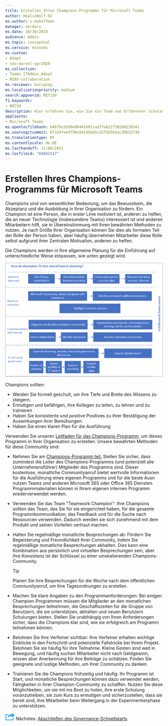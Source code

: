 ```yaml
---
title: Erstellen Ihres Champions-Programms für Microsoft Teams
author: HowlinWolf-92
ms.author: v-mahoffman
manager: serdars
ms.date: 10/30/2018
audience: Admin
ms.topic: conceptual
ms.service: msteams
ms.custom:
- Adopt
- seo-marvel-apr2020
ms.collection:
- Teams_ITAdmin_Adopt
- M365-collaboration
ms.reviewer: karuanag
ms.localizationpriority: medium
search.appverid: MET150
f1.keywords:
- NOCSH
description: Hier erfahren Sie, wie Sie ein Team von Erfahrener schulen, um die Akzeptanz Teams fördern, indem Sie das Bewusstsein für Die Akzeptanz und Ausbildung in Ihrer Organisation fördern.
appliesto:
- Microsoft Teams
ms.openlocfilehash: b4b79cd1d9e00441681cad77a621f382d4238341
ms.sourcegitcommit: 67324fe43f50c8414bb65c52f5b561ac30b52748
ms.translationtype: MT
ms.contentlocale: de-DE
ms.lasthandoff: 11/08/2021
ms.locfileid: "60842547"
---
```

# <a name="create-your-champions-program-for-microsoft-teams"></a>Erstellen Ihres Champions-Programms für Microsoft Teams

Champions sind von wesentlicher Bedeutung, um das Bewusstsein, die Akzeptanz und die Ausbildung in Ihrer Organisation zu fördern. Ein Champion ist eine Person, die in erster Linie motiviert ist, anderen zu helfen, die an neuer Technologie (insbesondere Teams) interessiert ist und anderen Mitarbeitern hilft, sie in Übereinstimmung mit Ihren bewährten Methoden zu nutzen. Je nach Größe Ihrer Organisation können Sie dies als formalen Teil der Rolle der Person haben, aber häufig übernehmen Mitarbeiter diese Rolle selbst aufgrund ihrer Zentralen Motivation, anderen zu helfen.

Die Champions werden in Ihre allgemeine Planung für die Einführung auf unterschiedliche Weise einpassen, wie unten gezeigt wird.

![Abbildung der Planung für die Einführung von Champions.](media/teams-adoption-champions.png)

Champions sollten:

- Werden Sie formell geschult, um ihre Tiefe und Breite des Wissens zu steigern.
- Ermutigen und befähigen, ihre Kollegen zu leiten, zu lehren und zu trainieren
- Haben Sie konsistente und positive Positives zu ihrer Bestätigung der Auswirkungen ihrer Bemühungen.
- Haben Sie einen klaren Plan für die Ausführung

Verwenden Sie unseren [Leitfaden für das Champions-Programm,](https://go.microsoft.com/fwlink/?linkid=854665) um dieses Programm in Ihrer Organisation zu erstellen. Unsere bewährten Methoden für diese Community sind:

- Nehmen Sie am [Champions-Programm teil.](https://aka.ms/O365Champions) Stellen Sie sicher, dass zumindest die Leiter des Champions-Programms (und potenziell alle Unternehmensführer) Mitglieder des Programms sind. Dieser kostenlose, monatliche Communityanruf bietet wertvolle Informationen für die Ausführung eines eigenen Programms und für die beste Ausn nutzen Teams und anderen Microsoft 365 oder Office 365 Diensten. Programmmaterialien können in Ihrem eigenen internen Programm wiederverwendet werden.

- Verwenden Sie das Team "Teamwork Champion": Ihre Champions sollten das Team, das Sie für sie eingerichtet haben, für die gesamte Programmkommunikation, das Feedback und für die Suche nach Ressourcen verwenden.  Dadurch werden sie sich zunehmend mit dem Produkt und seinen Vorteilen vertraut machen.

- Halten Sie regelmäßige monatliche Besprechungen ab: Fördern Sie Begeisterung und Freundlichkeit Ihrer Community, indem Sie regelmäßige monatliche Besprechungen abhalten. Dies kann eine Kombination aus persönlich und virtuellen Besprechungen sein, aber ihre Konsistenz ist der Schlüssel zu einer umskalierenden Champions-Community.

    > [!TIP]
    > Planen Sie ihre Besprechungen für die Woche nach dem öffentlichen Communityanruf, um Ihre Tagesordnungen zu erstellen. 

- Machen Sie klare Angaben zu den Programmanforderungen: Bei einigen Champion-Programmen müssen die Mitglieder an den monatlichen Besprechungen teilnehmen, die Geschäftszeiten für die Gruppe von Benutzern, die sie unterstützen, abhalten und neuen Benutzern Schulungen bieten. Stellen Sie unabhängig von Ihren Anforderungen sicher, dass die Champions klar sind, wie sie erfolgreich am Programm teilnehmen können.

- Belohnen Sie Ihre Verfeiner sichtbar: Ihre Verfeiner erhalten wichtige Einblicke in den Fortschritt und potenzielle Fallstricke bei Ihrem Projekt. Belohnen Sie sie häufig für ihre Teilnahme. Kleine Gesten sind weit in Bewegung, und häufig suchen Mitarbeiter nicht nach Geldgewinn, wissen aber Anerkennung für ihre Beiträge zu schätzen. Finden Sie geeignete und lustige Methoden, um ihrer Community zu danken. 

- Trainieren Sie die Champions frühzeitig und häufig: Ihr Programm ist Start, und monatliche Besprechungen können dazu verwendet werden, Fähigkeiten in Ihrer Champion-Community zu schaffen. Nutzen Sie diese Möglichkeiten, um sie mit ins Boot zu holen, ihre erste Schulung voranzutreiben, sie zum Kurs zu ermutigen und sicherzustellen, dass sie bereit sind, ihre Mitarbeiter beim Weitergang in der Experimentierphase zu unterstützen.  

![Ein Symbol, das den nächsten Schritt darstellt.](media/teams-adoption-next-icon.png) Nächstes: [Abschließen des Governance-Schnellstarts](teams-adoption-governance-quick-start.md)


